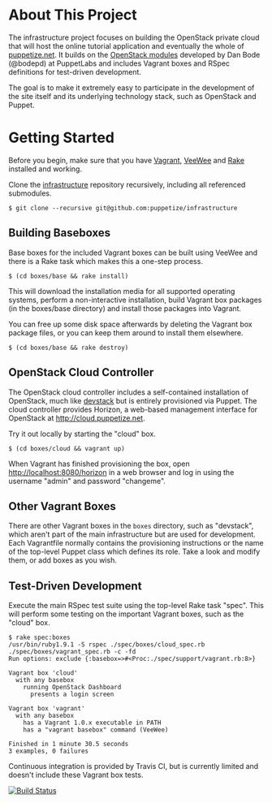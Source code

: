 About This Project
==================

The infrastructure project focuses on building the OpenStack private
cloud that will host the online tutorial application and eventually
the whole of [puppetize.net](http://puppetize.net). It builds on the
[OpenStack modules](https://github.com/puppetlabs/puppetlabs-openstack)
developed by Dan Bode (@bodepd) at PuppetLabs and includes Vagrant
boxes and RSpec definitions for test-driven development.

The goal is to make it extremely easy to participate in the development
of the site itself and its underlying technology stack, such as OpenStack
and Puppet.

Getting Started
===============

Before you begin, make sure that you have
[Vagrant](http://vagrantup.com),
[VeeWee](https://github.com/jedi4ever/veewee) and
[Rake](http://rake.rubyforge.org/) installed and working.

Clone the [infrastructure](https://github.com/puppetize/infrastructure)
repository recursively, including all referenced submodules.
```
$ git clone --recursive git@github.com:puppetize/infrastructure
```

Building Baseboxes
------------------

Base boxes for the included Vagrant boxes can be built using VeeWee and
there is a Rake task which makes this a one-step process.
```
$ (cd boxes/base && rake install)
```

This will download the installation media for all supported operating
systems, perform a non-interactive installation, build Vagrant box
packages (in the boxes/base directory) and install those packages into
Vagrant.

You can free up some disk space afterwards by deleting the Vagrant box
package files, or you can keep them around to install them elsewhere.
```
$ (cd boxes/base && rake destroy)
```

OpenStack Cloud Controller
--------------------------

The OpenStack cloud controller includes a self-contained installation
of OpenStack, much like [devstack](http://devstack.org/) but is entirely
provisioned via Puppet.  The cloud controller provides Horizon, a web-based
management interface for OpenStack at http://cloud.puppetize.net.

Try it out locally by starting the "cloud" box.
```
$ (cd boxes/cloud && vagrant up)
```

When Vagrant has finished provisioning the box, open
[http://localhost:8080/horizon](http://localhost:8080/horizon) in a web
browser and log in using the username "admin" and password "changeme".

Other Vagrant Boxes
-------------------

There are other Vagrant boxes in the ```boxes``` directory, such as
"devstack", which aren't part of the main infrastructure but are used
for development.  Each Vagrantfile normally contains the provisioning
instructions or the name of the top-level Puppet class which defines its
role.  Take a look and modify them, or add boxes as you wish.

Test-Driven Development
-----------------------

Execute the main RSpec test suite using the top-level Rake task "spec".
This will perform some testing on the important Vagrant boxes, such as
the "cloud" box.
```
$ rake spec:boxes
/usr/bin/ruby1.9.1 -S rspec ./spec/boxes/cloud_spec.rb ./spec/boxes/vagrant_spec.rb -c -fd
Run options: exclude {:basebox=>#<Proc:./spec/support/vagrant.rb:8>}

Vagrant box 'cloud'
  with any basebox
    running OpenStack Dashboard
      presents a login screen

Vagrant box 'vagrant'
  with any basebox
    has a Vagrant 1.0.x executable in PATH
    has a "vagrant basebox" command (VeeWee)

Finished in 1 minute 30.5 seconds
3 examples, 0 failures
```

Continuous integration is provided by Travis CI, but is currently limited
and doesn't include these Vagrant box tests.

[![Build Status](https://travis-ci.org/puppetize/infrastructure.png)](https://travis-ci.org/puppetize/infrastructure)
